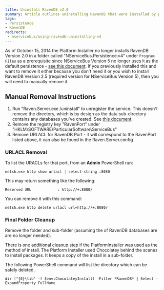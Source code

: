 ```yaml
---
title: Uninstall RavenDB v2.0
summary: Article outlines uninstalling RavenDB that were installed by previous versions of the Platform Installer.
tags:
- Persistence
- RavenDB
redirects:
 - nservicebus/using-ravendb-uninstalling-v4
---
```


As of October 15, 2014 the Platform Installer no longer installs RavenDB Version 2.0 in a folder called "NServiceBus.Persistence.v4" under `Program Files` as a prerequisite since NServiceBus Version 5 no longer uses it as the default persistence - [see this document](installation.md). If you previously installed this and want to remove it either because you don't need it or you wish to install RavenDB Version 2.5 (required version for NServiceBus Version 5), then you will need to manually remove it.


## Manual Removal Instructions

 1. Run "Raven.Server.exe /uninstall" to unregister the service. This doesn't remove the directory, which is by design as the data sub-directory contains any databases you've created. See [this document](http://ravendb.net/docs/search/latest/csharp?searchTerm=Running-as-a%20service).
 1. Remove the registry key "RavenPort" under "HKLM\SOFTWARE\ParticularSoftware\ServiceBus"
 1. Remove URLACL for RavenDB Port - it will correspond to the RavenPort listed above, it can also be found in the Raven.Server.config


### URLACL Removal

To list the URACLs for that port, from an **Admin** PowerShell run:

`netsh.exe http show urlacl | select-string :8080`

This may return something like the following:

`Reserved URL            : http://+:8080/`

You can remove it with this command:

`netsh.exe http delete urlacl url=http://+:8080/`


### Final Folder Cleanup

Remove the folder and sub-folder (assuming the of RavenDB databases are are no longer needed).

There is one additional cleanup step if the PlatformInstaller was used as the method of install. The Platform Installer used Chocolatey behind the scenes to install packages. It  keeps a copy of the install in a sub-folder.

The following PowerShell command will list the directory which can be safely deleted.

`dir ("{0}\lib" -f $env:ChocolateyInstall) -Filter *RavenDB* | Select -ExpandProperty FullName`

